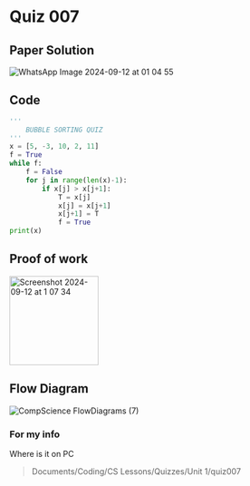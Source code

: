 # Quiz 007

## Paper Solution
![WhatsApp Image 2024-09-12 at 01 04 55](https://github.com/user-attachments/assets/2982fffd-3335-4e5b-9ac7-970311488fc5)


## Code
```.py
'''
    BUBBLE SORTING QUIZ
'''
x = [5, -3, 10, 2, 11]
f = True
while f:
    f = False
    for j in range(len(x)-1):
        if x[j] > x[j+1]:
            T = x[j]
            x[j] = x[j+1]
            x[j+1] = T
            f = True
print(x)
```

## Proof of work
<img width="157" alt="Screenshot 2024-09-12 at 1 07 34" src="https://github.com/user-attachments/assets/c5adb850-5a67-4aad-9a06-f1427ca2b40e">

## Flow Diagram
![CompScience FlowDiagrams (7)](https://github.com/user-attachments/assets/d0222dec-4e17-40e2-a24d-5efc17651640)

### For my info
Where is it on PC
>Documents/Coding/CS Lessons/Quizzes/Unit 1/quiz007
